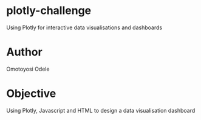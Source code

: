 # plotly-challenge
Using Plotly for interactive data visualisations and dashboards
# Author
Omotoyosi Odele
# Objective
Using Plotly, Javascript and HTML to design a data visualisation dashboard
